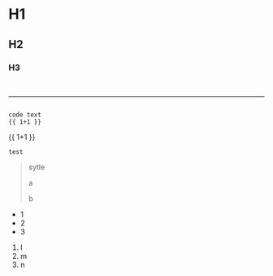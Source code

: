 
# H1
## H2
### H3
<br/>
<hr/>

```shell

code text
{{ 1+1 }}
```
{{ 1+1 }}


`test`
> sytle
> 
> a
> 
> b

- 1
- 2
- 3

1. l
2. m
3. n
